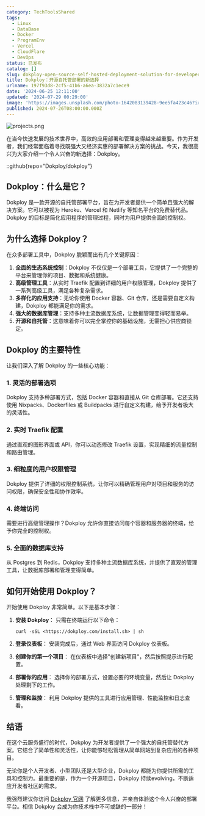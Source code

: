 ```yaml
---
category: TechToolsShared
tags:
  - Linux
  - DataBase
  - Docker
  - ProgramEnv
  - Vercel
  - CloudFlare
  - DevOps
status: 已发布
catalog: []
slug: dokploy-open-source-self-hosted-deployment-solution-for-developers
title: Dokploy：开源自托管部署的新选择
urlname: 197f93d8-2cf5-41b6-a6ea-3832a7c1ece9
date: '2024-06-25 12:11:00'
updated: '2024-07-29 00:29:00'
image: 'https://images.unsplash.com/photo-1642083139428-9ee5fa423c46?ixlib=rb-4.0.3&q=85&fm=jpg&crop=entropy&cs=srgb'
published: 2024-07-26T08:00:00.000Z
---
```


![projects.png](https://prod-files-secure.s3.us-west-2.amazonaws.com/5d24fe63-e567-4804-86f9-9fdc62e13082/adfdc1fe-2109-46ac-9ad4-f50e8631f20c/projects.png?X-Amz-Algorithm=AWS4-HMAC-SHA256&X-Amz-Content-Sha256=UNSIGNED-PAYLOAD&X-Amz-Credential=ASIAZI2LB466SJKI6DS3%2F20250312%2Fus-west-2%2Fs3%2Faws4_request&X-Amz-Date=20250312T053759Z&X-Amz-Expires=3600&X-Amz-Security-Token=IQoJb3JpZ2luX2VjEG4aCXVzLXdlc3QtMiJHMEUCIQCsQeBV6XUCJw8UzZJx8tZkKL0qFYJNArY%2F9l4ZOMyK4AIgCP6ed0dXz9J2QPLehvMsUWaEPq03HJPQ6Ef0EhAkEP8qiAQIt%2F%2F%2F%2F%2F%2F%2F%2F%2F%2F%2FARAAGgw2Mzc0MjMxODM4MDUiDLIIdCOWW8QgRO0vfSrcAw%2Bo%2BV2j2TWZWig7du%2Bxt2AInfkeQVapTEZLArkwPj4hHoTcPCdmbS9HpQm4pChcDteBWtIpZgPDjhl2LwcJgPfzbAhiQMRd4MoDyPASuTKbIQDtTnozfsQsCtURV7vvPwRTvwM%2Fwuce540wyq2%2BmQlYgGwrVpXJAr1veOyKwmGTDqi22Fl8OnmdeKO%2FmQ3k3zDGAP49Dtba2A0dEaJIYTKGB9xDFWQ0f9dUpFMbpL7gGyQvTpdJS2l%2FAN8%2B%2Fcyryhz8601JT%2BziPzhIf1oY24yLqa%2FNCQNKMARhqOYK21sQulle18yggcjvYrypMdONWqOn9M53nkE9CVH2dWMS6GEk6YU7bVRYp0Q1zJfcwXfC0Q1wGWpfB7zt3oc4LCkHeHtLyQanVda3%2FsUWAw3treJSOqH9KhnzSz6CHr0tA5vtVj%2B3rTt%2BgyzQHvG6fycfSwyEBWCJpAwS%2Fu6KduNW0UC9EEi5vGm0JMPwVs%2BK5pyJw2Blxz9QAsCjrjGBVJd9IvpDkfrmIkIG6nMT53OvRLEUwUugObBldOI9ZGqXXBfDr4NubJt3MrkzVWXaJovSbsceXHFkIGMbX1iz0E4cP8Fb%2BTmHl0eoYPC1CnIwO6kZloGEaqfqFgQ80CdjMI25xL4GOqUBBZRUfF8YtcA2rQCwnKgGAJpIHmnHWNY3XPxJT33xzqgh60u%2Fh0ooIrZH0HjGreX%2F83Mto7y9%2BwDtcRwd2MM%2B9ug6sjwkui8E4o%2FCj08tWBAQ4kltPsweqprHLbhxg%2FdIrRC7fP4NgbUUYEK0zgO%2FC7t6lKlNGL747tlChBtHKsqPM6E%2BFo6%2BoSme7NGfTdwYCzufivX1bZR%2BNal8zB3Ga5hzsz1a&X-Amz-Signature=b00b4be8b9a4cf8614ae2bb43d3b44ccdaf0ddc44c7fae6e3245c206e807f9bd&X-Amz-SignedHeaders=host&x-id=GetObject)


在当今快速发展的技术世界中，高效的应用部署和管理变得越来越重要。作为开发者，我们经常面临着寻找既强大又经济实惠的部署解决方案的挑战。今天，我很高兴为大家介绍一个令人兴奋的新选择：Dokploy。


::github{repo="Dokploy/dokploy"}


## Dokploy：什么是它？


Dokploy 是一款开源的自托管部署平台，旨在为开发者提供一个简单且强大的解决方案。它可以被视为 Heroku、Vercel 和 Netlify 等知名平台的免费替代品。Dokploy 的目标是简化应用程序的管理过程，同时为用户提供全面的控制权。


## 为什么选择 Dokploy？


在众多部署工具中，Dokploy 脱颖而出有几个关键原因：

1. **全面的生态系统控制**：Dokploy 不仅仅是一个部署工具，它提供了一个完整的平台来管理你的项目、数据和系统健康。
2. **高级管理工具**：从实时 Traefik 配置到详细的用户权限管理，Dokploy 提供了一系列高级工具，满足各种复杂需求。
3. **多样化的应用支持**：无论你使用 Docker 容器、Git 仓库，还是需要自定义构建，Dokploy 都能满足你的需求。
4. **强大的数据库管理**：支持多种主流数据库系统，让数据管理变得轻而易举。
5. **开源和自托管**：这意味着你可以完全掌控你的基础设施，无需担心供应商锁定。

## Dokploy 的主要特性


让我们深入了解 Dokploy 的一些核心功能：


### 1. 灵活的部署选项


Dokploy 支持多种部署方式，包括 Docker 容器和直接从 Git 仓库部署。它还支持使用 Nixpacks、Dockerfiles 或 Buildpacks 进行自定义构建，给予开发者极大的灵活性。


### 2. 实时 Traefik 配置


通过直观的图形界面或 API，你可以动态修改 Traefik 设置，实现精细的流量控制和路由管理。


### 3. 细粒度的用户权限管理


Dokploy 提供了详细的权限控制系统，让你可以精确管理用户对项目和服务的访问权限，确保安全性和协作效率。


### 4. 终端访问


需要进行高级管理操作？Dokploy 允许你直接访问每个容器和服务器的终端，给予你完全的控制权。


### 5. 全面的数据库支持


从 Postgres 到 Redis，Dokploy 支持多种主流数据库系统，并提供了直观的管理工具，让数据库部署和管理变得简单。


## 如何开始使用 Dokploy？


开始使用 Dokploy 非常简单。以下是基本步骤：

1. **安装 Dokploy**：
只需在终端运行以下命令：

    ```plain text
    curl -sSL <https://dokploy.com/install.sh> | sh
    ```

2. **登录仪表板**：
安装完成后，通过 Web 界面访问 Dokploy 仪表板。
3. **创建你的第一个项目**：
在仪表板中选择"创建新项目"，然后按照提示进行配置。
4. **部署你的应用**：
选择你的部署方式，设置必要的环境变量，然后让 Dokploy 处理剩下的工作。
5. **管理和监控**：
利用 Dokploy 提供的工具进行应用管理、性能监控和日志查看。

## 结语


在这个云服务盛行的时代，Dokploy 为开发者提供了一个强大的自托管替代方案。它结合了简单性和灵活性，让你能够轻松管理从简单网站到复杂应用的各种项目。


无论你是个人开发者、小型团队还是大型企业，Dokploy 都能为你提供所需的工具和控制力。最重要的是，作为一个开源项目，Dokploy 持续evolving，不断适应开发者社区的需求。


我强烈建议你访问 [Dokploy 官网](https://dokploy.com/) 了解更多信息，并亲自体验这个令人兴奋的部署平台。相信 Dokploy 会成为你技术栈中不可或缺的一部分！

